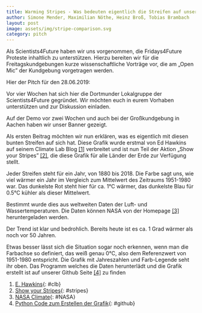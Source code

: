 ```yaml
---
title: Warming Stripes - Was bedeuten eigentlich die Streifen auf unserem Banner?
author: Simone Mender, Maximilian Nöthe, Heinz Broß, Tobias Brambach
layout: post
image: assets/img/stripe-comparison.svg
category: pitch
---
```


Als Scientists4Future haben wir uns vorgenommen, 
die Fridays4Future Proteste inhaltlich zu unterstützen.
Hierzu bereiten wir für die Freitagskundgebungen kurze wissenschaftliche Vorträge
vor, die am „Open Mic” der Kundgebung vorgetragen werden.

Hier der Pitch für den 28.06.2019:


Vor vier Wochen hat sich hier die Dortmunder Lokalgruppe der Scientists4Future gegründet.
Wir möchten euch in eurem Vorhaben unterstützen und zur Diskussion einladen.

Auf der Demo vor zwei Wochen und auch bei der Großkundgebung in Aachen haben wir unser Banner gezeigt.

Als ersten Beitrag möchten wir nun erklären, was es eigentlich mit diesen bunten Streifen auf sich hat.
Diese Grafik wurde erstmal von Ed Hawkins auf seinem Climate Lab Blog [\[1\]](#clb) verbreitet
und ist nun Teil der Aktion „Show your Stripes” [\[2\]](#stripes),
die diese Grafik für alle Länder der Erde zur Verfügung stellt.

Jeder Streifen steht für ein Jahr, von 1880 bis 2018.
Die Farbe sagt uns, wie viel wärmer ein Jahr im Vergleich zum Mittelwert des Zeitraums 1951-1980 war.
Das dunkelste Rot steht hier für ca. 1°C wärmer, das dunkelste Blau für 0.5°C kühler als dieser Mittelwert.

Bestimmt wurde dies aus weltweiten Daten der Luft- und Wassertemperaturen. 
Die Daten können NASA von der Homepage [\[3\]](#NASA) heruntergeladen werden.

Der Trend ist klar und bedrohlich. Bereits heute ist es ca. 1 Grad wärmer als noch vor 50 Jahren.

Etwas besser lässt sich die Situation sogar noch erkennen, wenn man die Farbachse so
definiert, das weiß genau 0°C, also dem Referenzwert von 1951-1980 entspricht.
Die Grafik mit Jahreszahlen und Farb-Legende seht ihr oben.
Das Programm welches die Daten herunterlädt und die Grafik erstellt ist auf
unserer Github Seite [\[4\]](#github) zu finden

1. [E. Hawkins](http://www.climate-lab-book.ac.uk/){: #clb} 
1. [Show your Stripes](https://showyourstripes.info/){: #stripes}
1. [NASA Climate](https://climate.nasa.gov/vital-signs/global-temperature/){: #NASA} 
1. [Python Code zum Erstellen der Grafik](https://github.com/s4f-dortmund/material/blob/master/plot_compare_scale.py){: #github}
